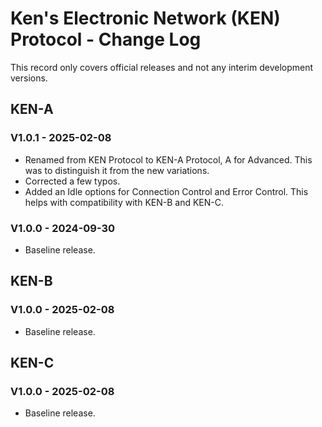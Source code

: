 Ken's Electronic Network (KEN) Protocol  - Change Log
=====================================================

This record only covers official releases and not any interim development
versions.  

KEN-A
-----

### V1.0.1 - 2025-02-08
- Renamed from KEN Protocol to KEN-A Protocol, A for Advanced. This was to
  distinguish it from the new variations.
- Corrected a few typos.
- Added an Idle options for Connection Control and Error Control. This helps
  with compatibility with KEN-B and KEN-C.

### V1.0.0 - 2024-09-30
- Baseline release.

<div style="page-break-before: always;"></div>

KEN-B
-----

### V1.0.0 - 2025-02-08
- Baseline release. 

<div style="page-break-before: always;"></div>

KEN-C
-----

### V1.0.0 - 2025-02-08
- Baseline release. 
